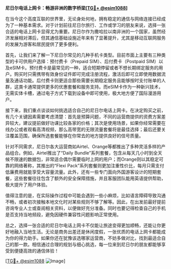 **尼日尔电话上网卡：畅游非洲的数字桥梁[[TG💪+ @esim1088](https://t.me/s/esim1088)]**

在当今这个高度互联的世界里，无论身处何地，拥有稳定的通信与网络连接已经成为了一种基本需求。对于计划前往尼日尔旅行、工作或学习的朋友来说，选择一张合适的电话上网卡显得尤为重要。尼日尔作为撒哈拉以南非洲的一个国家，虽然经济发展相对滞后，但其通信基础设施近年来有了显著提升，尤其是移动互联网服务的发展为游客和居民提供了更多便利。

首先，让我们来了解一下尼日尔常见的几种手机卡类型。目前市面上主要有三种类型的卡可供用户选择：预付费卡（Prepaid SIM）、后付费卡（Postpaid SIM）以及eSIM卡。预付费卡是最常见的一种，适合短期停留或者不想长期绑定服务的用户。购买时只需携带有效身份证件即可完成注册流程，激活后即可立即使用数据流量及通话功能。后付费卡则更适合那些需要长期稳定服务且能够按时支付账单的人群，这类卡通常提供更多的优惠套餐和服务支持。而eSIM卡作为一种新兴技术，无需实体卡槽，通过电子方式下载到设备中即可使用，极大地方便了国际漫游用户。

接下来，我们重点谈谈如何挑选适合自己的尼日尔电话上网卡。在决定购买之前，有几个关键因素需要考虑清楚：首先是预算问题，不同的运营商提供的资费方案差异较大，建议提前做好功课比较各家的价格；其次是使用场景，如果你经常需要在线办公或者观看高清视频，那么高带宽的无限流量套餐将是最佳选择；最后还要关注覆盖范围，确保所选套餐能够在你常去的地方提供良好的信号质量。

针对不同需求，尼日尔各大运营商如Airtel、Orange等都推出了多种灵活多样的产品组合。例如，Airtel推出了“Daily Bundle”系列套餐，包含从每天几小时到全天候不限速的数据包，非常适合偶尔需要临时上网的用户；而Orange则以其稳定可靠的网络著称，其推出的“Flexi Pack”系列套餐则更加注重性价比，每月只需支付低廉费用就能享受大容量流量。此外，还有一些专门面向外国游客设计的短期套餐，这些套餐往往包含了额外的安全保障措施，并且客服团队能用英语提供帮助，极大提升了用户体验。

值得注意的是，在实际操作过程中可能会遇到一些小麻烦，比如语言障碍导致沟通不畅，或者初次接触本地文化时对某些规则不够了解等。因此，在出发前最好提前咨询专业人士或查阅相关资料，以便做好充分准备。同时也要记得检查自己的手机是否支持当地频段，避免因硬件兼容性问题影响正常使用。

总之，选择一张合适的尼日尔电话上网卡不仅能让旅途变得更加顺畅，还能让你更好地融入当地生活。无论是商务出差还是休闲度假，一张优质的电话上网卡都能成为你的得力助手。如果你还在犹豫该选哪家运营商，不妨多做对比，找到最适合自己的那一款。相信通过合理的规划与细心挑选，每一位来到尼日尔的朋友都能够享受到便捷高效的通信体验！

[[TG💪+ @esim1088](https://t.me/s/esim1088) ![Image](https://i.postimg.cc/4NQfJmqS/Snipaste-2025-05-13-00-14-12.png)]